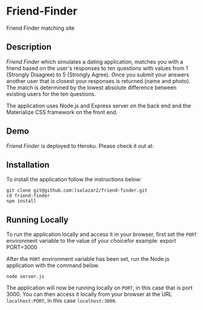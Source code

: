 # Friend-Finder
Friend Finder matching site

## Description

*Friend Finder* which simulates a dating application, matches you with a friend based on the user's responses to ten questions with values from 1 (Strongly Disagree) to 5 (Strongly Agree). Once you submit your answers another user that is closest your responses is returned (name and photo). The match is determined by the lowest absolute difference between existing users for the ten questions.

The application uses Node.js and Express server on the back end and the Materialize CSS framework on the front end.

## Demo
	
*Friend Finder* is deployed to Heroku. Please check it out at: 

## Installation

To install the application follow the instructions below:

	git clone git@github.com:lsalazar2/friend-finder.git
	cd friend-finder
	npm install
	
## Running Locally

To run the application locally and access it in your browser, first set the `PORT` environment variable to the value of your choicefor example: export PORT=3000
	
After the `PORT` environment variable has been set, run the Node.js application with the command below.

	node server.js
	
The application will now be running locally on `PORT`, in this case that is port 3000. You can then access it locally from your browser at the URL `localhost:PORT`, in this case `localhost:3000`.
